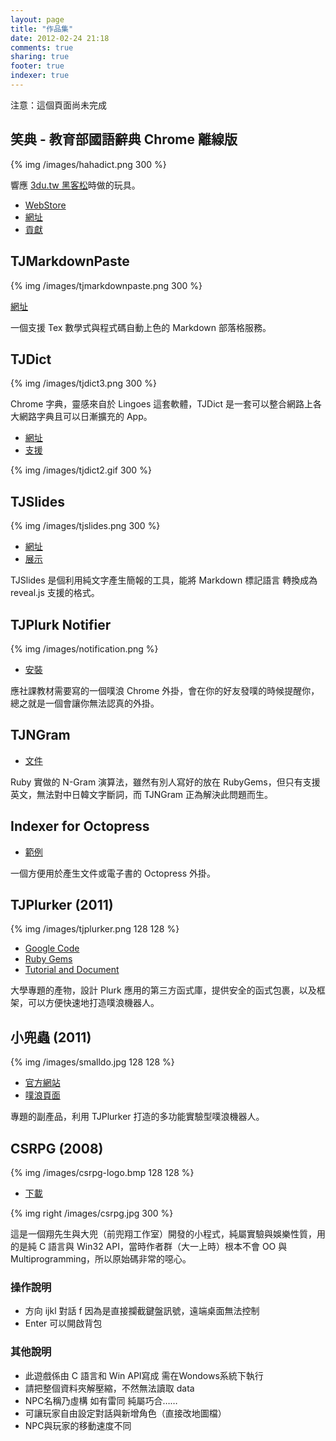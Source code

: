 ```yaml
---
layout: page
title: "作品集"
date: 2012-02-24 21:18
comments: true
sharing: true
footer: true
indexer: true
---
```


注意：這個頁面尚未完成

## 笑典 - 教育部國語辭典 Chrome 離線版

{% img /images/hahadict.png 300 %}

響應 [3du.tw 黑客松](http://www.facebook.com/photo.php?fbid=500331380008153&set=a.456791061028852.107377.454607821247176&type=1)時做的玩具。

*   [WebStore](https://chrome.google.com/webstore/detail/%E7%AC%91%E5%85%B8/ppgggcmomnpmeikbpaelmefpjfnmaidk)
*   [網址](/2013/02/19/hahadict)
*   [貢獻](https://github.com/tonytonyjan/hahadict)

## TJMarkdownPaste

{% img /images/tjmarkdownpaste.png 300 %}

[網址](http://tj-markdown-paste.herokuapp.com/)

一個支援 Tex 數學式與程式碼自動上色的 Markdown 部落格服務。

## TJDict

{% img /images/tjdict3.png 300 %}

Chrome 字典，靈感來自於 Lingoes 這套軟體，TJDict 是一套可以整合網路上各大網路字典且可以日漸擴充的 App。

*   [網址](http://chrome.google.com/webstore/detail/caafmojgjlbflohillejdmnghkpcjjpp)
*   [支援](https://github.com/tonytonyjan/TJDict/issues?state=open)

{% img /images/tjdict2.gif 300 %}

## TJSlides

{% img /images/tjslides.png 300 %}

*   [網址](http://tjslides.herokuapp.com)
*   [展示](http://tjslides.herokuapp.com/slides/2/present)

TJSlides 是個利用純文字產生簡報的工具，能將 Markdown 標記語言 轉換成為 reveal.js 支援的格式。

## TJPlurk Notifier

{% img /images/notification.png %}

*   [安裝](/downloads/tjplurk-notifier.crx)

應社課教材需要寫的一個噗浪 Chrome 外掛，會在你的好友發噗的時候提醒你，總之就是一個會讓你無法認真的外掛。

## TJNGram

*    [文件](/blog/tjngram)

Ruby 實做的 N-Gram 演算法，雖然有別人寫好的放在 RubyGems，但只有支援英文，無法對中日韓文字斷詞，而 TJNGram 正為解決此問題而生。

## Indexer for Octopress

*   [範例](/blog/octopress-indexer)

一個方便用於產生文件或電子書的 Octopress 外掛。

## TJPlurker (2011)

{% img /images/tjplurker.png 128 128 %}

*   [Google Code](http://code.google.com/p/tjplurker/)
*   [Ruby Gems](https://rubygems.org/gems/tjplurker)
*   [Tutorial and Document](http://tjplurker.googlecode.com/hg/doc/index.html)

大學專題的產物，設計 Plurk 應用的第三方函式庫，提供安全的函式包裹，以及框架，可以方便快速地打造噗浪機器人。

## 小兜蟲 (2011)

{% img /images/smalldo.jpg 128 128 %}

*   [官方網站](http://cssula.nba.nctu.edu.tw:1123/)
*   [噗浪頁面](http://www.plurk.com/tonyjan)

專題的副產品，利用 TJPlurker 打造的多功能實驗型噗浪機器人。

## CSRPG (2008)

{% img /images/csrpg-logo.bmp 128 128 %}

* [下載](/downloads/CSRPG-2-14.zip)

{% img right /images/csrpg.jpg 300 %}

這是一個翔先生與大兜（前兜翔工作室）開發的小程式，純屬實驗與娛樂性質，用的是純 C 語言與 Win32 API，當時作者群（大一上時）根本不會 OO 與 Multiprogramming，所以原始碼非常的噁心。

### 操作說明
*   方向 ijkl 對話 f 因為是直接攔截鍵盤訊號，遠端桌面無法控制
*   Enter 可以開啟背包

### 其他說明
*   此遊戲係由 C 語言和 Win API寫成 需在Wondows系統下執行
*   請把整個資料夾解壓縮，不然無法讀取 data
*   NPC名稱乃虛構 如有雷同 純屬巧合……
*   可讓玩家自由設定對話與新增角色（直接改地圖檔）
*   NPC與玩家的移動速度不同
